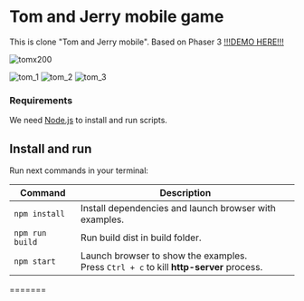 # Tom and Jerry mobile game

This is clone "Tom and Jerry mobile". Based on Phaser 3
[!!!DEMO HERE!!!](http://catostrovsky.ru/demo/tom-and-jerry/)

![tomx200](https://user-images.githubusercontent.com/13501355/151675361-8ea7784d-f72f-4794-909d-d47b65dae2e2.png)

![tom_1](https://user-images.githubusercontent.com/13501355/151675378-a8752571-ecc8-475a-b3b0-3eb211556ad8.JPG)
![tom_2](https://user-images.githubusercontent.com/13501355/151675382-a120ccfb-cfef-49f0-aafa-0b47314f8e69.JPG)
![tom_3](https://user-images.githubusercontent.com/13501355/151675383-a240028a-7001-444b-a0af-85ff550f9a79.JPG)



### Requirements

We need [Node.js](https://nodejs.org) to install and run scripts.

## Install and run

Run next commands in your terminal:

| Command | Description |
|---------|-------------|
| `npm install` | Install dependencies and launch browser with examples.|
| `npm run build` | Run build dist in build folder.|
| `npm start` | Launch browser to show the examples. <br> Press `Ctrl + c` to kill **http-server** process. |
=======
